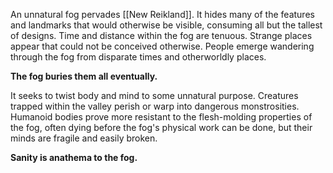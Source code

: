 An unnatural fog pervades [[New Reikland]]. It hides many of the features and landmarks that would otherwise be visible, consuming all but the tallest of designs. Time and distance within the fog are tenuous. Strange places appear that could not be conceived otherwise. People emerge wandering through the fog from disparate times and otherworldly places.

**The fog buries them all eventually.**

It seeks to twist body and mind to some unnatural purpose. Creatures trapped within the valley perish or warp into dangerous monstrosities. Humanoid bodies prove more resistant to the flesh-molding properties of the fog, often dying before the fog's physical work can be done, but their minds are fragile and easily broken.

**Sanity is anathema to the fog.**
